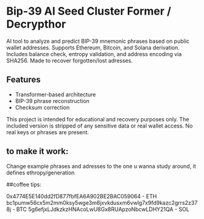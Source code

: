 # Bip-39 AI Seed Cluster Former / Decrypthor

AI tool to analyze and predict BIP-39 mnemonic phrases based on public wallet addresses. 
Supports Ethereum, Bitcoin, and Solana derivation. Includes balance check, entropy validation, and address encoding via SHA256.
Made to recover forgotten/lost adresses.

## Features
- Transformer-based architecture
- BIP-39 phrase reconstruction
- Checksum correction

This project is intended for educational and recovery purposes only. 
The included version is stripped of any sensitive data or real wallet access. 
No real keys or phrases are present.

## to make it work:
Change example phrases and adresses to the one u wanna study around, it defines ethropy/generation

##coffee tips: 

0x4774E5E140dd2fD877fbfEA6A902BE2BAC059064 - ETH
bc1pumw56cx5m2mm0ksy5wge3m6jxvkdusxm6vwlg7x9fd9kazc2grrs2z378j - BTC
5g6efjxLJdkzkzHNAcoLwU8Gx8RUApzoNbcwLDHY21QA - SOL
